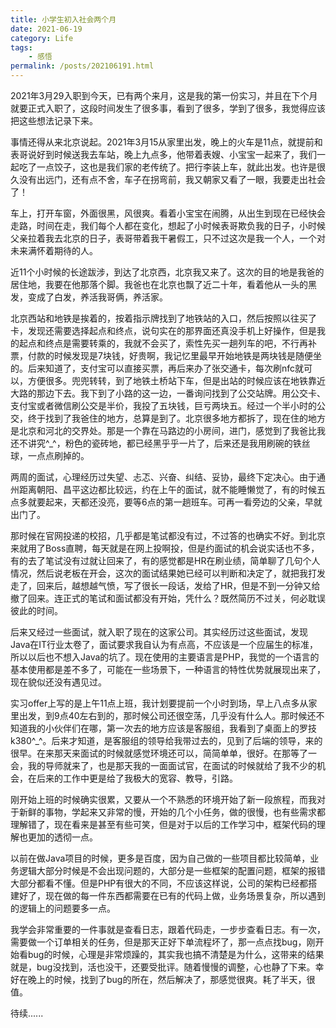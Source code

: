 ```yaml
---
title: 小学生初入社会两个月
date: 2021-06-19
category: Life
tags:
    - 感悟
permalink: /posts/202106191.html
---
```


2021年3月29入职到今天，已有两个来月，这是我的第一份实习，并且在下个月就要正式入职了，这段时间发生了很多事，看到了很多，学到了很多，我觉得应该把这些想法记录下来。

事情还得从来北京说起。2021年3月15从家里出发，晚上的火车是11点，就提前和表哥说好到时候送我去车站，晚上九点多，他带着表嫂、小宝宝一起来了，我们一起吃了一点饺子，这也是我们家的老传统了。把行李装上车，就此出发。也许是很久没有出远门，还有点不舍，车子在拐弯前，我又朝家又看了一眼，我要走出社会了！

车上，打开车窗，外面很黑，风很爽。看着小宝宝在闹腾，从出生到现在已经快会走路，时间在走，我们每个人都在变化，想起了小时候表哥欺负我的日子，小时候父亲拉着我去北京的日子，表哥带着我干暑假工，只不过这次是我一个人，一个对未来满怀着期待的人。

近11个小时候的长途跋涉，到达了北京西，北京我又来了。这次的目的地是我爸的居住地，我要在他那落个脚。我爸也在北京也飘了近二十年，看着他从一头的黑发，变成了白发，养活我哥俩，养活家。

北京西站和地铁是挨着的，按着指示牌找到了地铁站的入口，然后按照以往买了卡，发现还需要选择起点和终点，说句实在的那界面还真没手机上好操作，但是我的起点和终点是需要转乘的，我就不会买了，索性先买一趟列车的吧，不行再补票，付款的时候发现是7块钱，好贵啊，我记忆里最早开始地铁是两块钱是随便坐的。后来知道了，支付宝可以直接买票，再后来办了张交通卡，每次刷nfc就可以，方便很多。兜兜转转，到了地铁土桥站下车，但是出站的时候应该在地铁靠近大路的那边下去。我下到了小路的这一边，一番询问找到了公交站牌。用公交卡、支付宝或者微信刷公交是半价，我投了五块钱，巨亏两块五。经过一个半小时的公交，终于找到了我爸住的地方，总算是到了。北京很多地方都拆了，现在住的地方是北京和河北的交界处。那是一个靠在马路边的小房间，进门，感觉到了我爸比我还不讲究^_^，粉色的瓷砖地，都已经黑乎乎一片了，后来还是我用刷碗的铁丝球，一点点刷掉的。

两周的面试，心理经历过失望、忐忑、兴奋、纠结、妥协，最终下定决心。由于通州距离朝阳、昌平这边都比较远，约在上午的面试，就不能睡懒觉了，有的时候五点多就要起来，天都还没亮，要等6点的第一趟班车。可再一看旁边的父亲，早就出门了。

那时候在官网投递的校招，几乎都是笔试都没有过，不过答的也确实不好。到北京来就用了Boss直聘，每天就是在网上投啊投，但是约面试的机会说实话也不多，有的去了笔试没有过就让回来了，有的感觉都是HR在刷业绩，简单聊了几句个人情况，然后说老板在开会，这次的面试结果她已经可以判断和决定了，就把我打发走了，回来后，越想越气愤，写了很长一段话，发给了HR，但是不到一分钟又给撤了回来。连正式的笔试和面试都没有开始，凭什么？既然简历不过关，何必耽误彼此的时间。

后来又经过一些面试，就入职了现在的这家公司。其实经历过这些面试，发现Java在IT行业太卷了，面试要求我自认为有点高，不应该是一个应届生的标准，所以以后也不想入Java的坑了。现在使用的主要语言是PHP，我觉的一个语言的基本使用都是差不多了，可能在一些场景下，一种语言的特性优势就展现出来了，现在貌似还没有遇见过。

实习offer上写的是上午11点上班，我计划要提前一个小时到场，早上八点多从家里出发，到9点40左右到的，那时候公司还很空荡，几乎没有什么人。那时候还不知道我的小伙伴们在哪，第一次去的地方应该是客服组，我看到了桌面上的罗技k380^_^。后来才知道，是客服组的领导给我带过去的，见到了后端的领导，来的很早。在来那天来面试的时候就感觉环境还可以，简简单单，很好。在那等了一会，我的导师就来了，也是那天我的一面面试官，在面试的时候就给了我不少的机会，在后来的工作中更是给了我极大的宽容、教导，引路。

刚开始上班的时候确实很累，又要从一个不熟悉的环境开始了新一段旅程，而我对于新鲜的事物，学起来又非常的慢，开始的几个小任务，做的很慢，也有些需求都理解错了，现在看来是甚至有些可笑，但是对于以后的工作学习中，框架代码的理解也更加的透彻一点。

以前在做Java项目的时候，更多是百度，因为自己做的一些项目都比较简单，业务逻辑大部分时候是不会出现问题的，大部分是一些框架的配置问题，框架的报错大部分都看不懂。但是PHP有很大的不同，不应该这样说，公司的架构已经都搭建好了，现在做的每一件东西都需要在已有的代码上做，业务场景复杂，所以遇到的逻辑上的问题要多一点。

我学会非常重要的一件事就是查看日志，跟着代码走，一步步查看日志。有一次，需要做一个订单相关的任务，但是那天正好下单流程坏了，那一点点找bug，刚开始看bug的时候，心理是非常烦躁的，其实我也搞不清楚是为什么，这带来的结果就是，bug没找到，活也没干，还要受批评。随着慢慢的调整，心也静了下来。幸好在晚上的时候，找到了bug的所在，然后解决了，那感觉很爽。耗了半天，很值。

待续......
